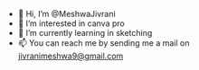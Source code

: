 - 👋 Hi, I’m @MeshwaJivrani
- 👀 I’m interested in canva pro
- 🌱 I’m currently learning in sketching
- 📫 You can reach me by sending me a mail on jivranimeshwa9@gmail.com

<!---
MeshwaJivrani/MeshwaJivrani is a ✨ special ✨ repository because its `README.md` (this file) appears on your GitHub profile.
You can click the Preview link to take a look at your changes.
--->
